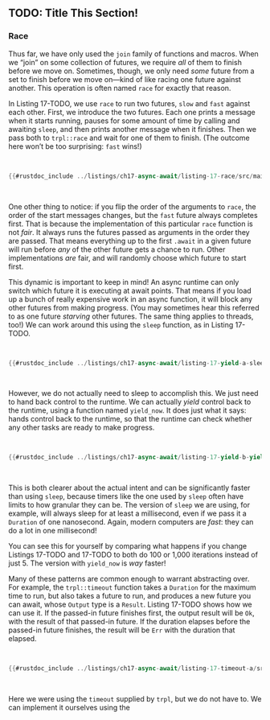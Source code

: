 ## TODO: Title This Section!

### Race

Thus far, we have only used the `join` family of functions and macros. When we
“join” on some collection of futures, we require *all* of them to finish before
we move on. Sometimes, though, we only need *some* future from a set to finish
before we move on—kind of like racing one future against another. This operation
is often named `race` for exactly that reason.

In Listing 17-TODO, we use `race` to run two futures, `slow` and `fast` against
each other. First, we introduce the two futures. Each one prints a message when
it starts running, pauses for some amount of time by calling and awaiting
`sleep`, and then prints another message when it finishes. Then we pass both to
`trpl::race` and wait for one of them to finish. (The outcome here won’t be too
surprising: `fast` wins!)

<Listing number="17-TODO" caption="Using `race` to get the result of whichever future finishes first" file-name="src/main.rs">

```rust
{{#rustdoc_include ../listings/ch17-async-await/listing-17-race/src/main.rs:here}}
```

</Listing>

One other thing to notice: if you flip the order of the arguments to `race`, the
order of the start messages changes, but the `fast` future always completes
first. That is because the implementation of this particular `race` function is
not *fair*. It always runs the futures passed as arguments in the order they are
passed. That means everything up to the first `.await` in a given future will
run before *any* of the other future gets a chance to run. Other implementations
*are* fair, and will randomly choose which future to start first.

This dynamic is important to keep in mind! An async runtime can only switch
which future it is executing at await points. That means if you load up a bunch
of really expensive work in an async function, it will block any other futures
from making progress. (You may sometimes hear this referred to as one future
*starving* other futures. The same thing applies to threads, too!) We can work
around this using the `sleep` function, as in Listing 17-TODO.

<!--
    TODO: maybe tweak that example so that it actually shows the difference
    between doing all of the work in a single chunk vs. breaking it into
    separate chunks which can make progress.
-->

<Listing number="17-TODO" caption="Using `sleep` to let operations switch off making progress" file-name="src/main.rs">

```rust
{{#rustdoc_include ../listings/ch17-async-await/listing-17-yield-a-sleep/src/main.rs:here}}
```

</Listing>

However, we do not actually need to sleep to accomplish this. We just need to
hand back control to the runtime. We can actually *yield* control back to the
runtime, using a function named `yield_now`. It does just what it says: hands
control back to the runtime, so that the runtime can check whether any other
tasks are ready to make progress.

<Listing number="17-TODO" caption="Using `yield_now` to let operations switch off making progress" file-name="src/main.rs">

```rust
{{#rustdoc_include ../listings/ch17-async-await/listing-17-yield-b-yield/src/main.rs:here}}
```

</Listing>

This is both clearer about the actual intent and can be significantly faster
than using `sleep`, because timers like the one used by `sleep` often have
limits to how granular they can be. The version of `sleep` we are using, for
example, will always sleep for at least a millisecond, even if we pass it a
`Duration` of one nanosecond. Again, modern computers are *fast*: they can do a
lot in one millisecond!

You can see this for yourself by comparing what happens if you change Listings
17-TODO and 17-TODO to both do 100 or 1,000 iterations instead of just 5. The
version with `yield_now` is *way* faster!

<!-- TODO: make this its own listing? -->

<!--
    TODO: implement timeout ourselves using `sleep` and `select`?
-->

Many of these patterns are common enough to warrant abstracting over. For
example, the `trpl::timeout` function takes a `Duration` for the maximum time to
run, but also takes a future to run, and produces a new future you can await,
whose `Output` type is a `Result`. Listing 17-TODO shows how we can use it. If
the passed-in future finishes first, the output result will be `Ok`, with the
result of that passed-in future. If the duration elapses before the passed-in
future finishes, the result will be `Err` with the duration that elapsed.

<Listing number="17-TODO" caption="Using `race` to run a slow operation with a time limit" file-name="src/main.rs">

```rust
{{#rustdoc_include ../listings/ch17-async-await/listing-17-timeout-a/src/main.rs:here}}
```

</Listing>

Here we were using the `timeout` supplied by `trpl`, but we do not have to. We
can implement it ourselves using the

[collections]: https://doc.rust-lang.org/stable/book/ch08-01-vectors.html#using-an-enum-to-store-multiple-types
[dyn]: https://doc.rust-lang.org/stable/book/ch12-03-improving-error-handling-and-modularity.html
[futures]: /ch17-01-futures-and-syntax.html#futures
